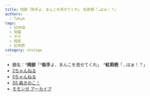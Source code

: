 ```yaml
---
title: 岡部「助手よ、まんこを見せてくれ」　紅莉栖「…はぁ！？」
authors:
  - Takym
tags:
  - SS作品
  - 短編
  - ネタ
  - 岡部
  - 紅莉栖
category: shutage
---
```

- 題名：**^岡部**「**^助手**よ、まんこを見せてくれ」　**^紅莉栖**「…はぁ！？」
- [2ちゃんねる](http://viper.2ch.sc/test/read.cgi/news4vip/1468082158)
- [5ちゃんねる](http://hebi.5ch.net/test/read.cgi/news4vip/1468082158)
- [SS 森きのこ！](http://morikinoko.com/archives/52062594.html)
- [モモンガ アーカイブ](http://sslog.ldblog.jp/archives/8515116.html)
